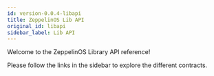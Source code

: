 ```yaml
---
id: version-0.0.4-libapi
title: ZeppelinOS Lib API
original_id: libapi
sidebar_label: Lib API
---
```


Welcome to the ZeppelinOS Library API reference!

Please follow the links in the sidebar to explore the different contracts. 

